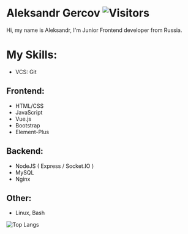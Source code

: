# Aleksandr Gercov ![Visitors](https://visitor-badge.glitch.me/badge?page_id=Gercov) 

Hi, my name is Aleksandr, I'm Junior Frontend developer from Russia.

# My Skills: 
 - VCS: Git
## Frontend: 
 - HTML/CSS
 - JavaScript
 - Vue.js
 - Bootstrap
 - Element-Plus
## Backend: 
 - NodeJS ( Express / Socket.IO )
 - MySQL
 - Nginx
## Other: 
 - Linux, Bash

![Top Langs](https://github-readme-stats.vercel.app/api/top-langs/?username=Gercov&count_private=false&langs_count=7&layout=compact)
<!--
**
![Gercov GitHub Stats](https://github-readme-stats.vercel.app/api?username=Gercov&count_private=true&hide=contribs&show_icons=true&theme=default&layout=compact&bg_color=RED)
My favorite language is JavaScript. 
-->
